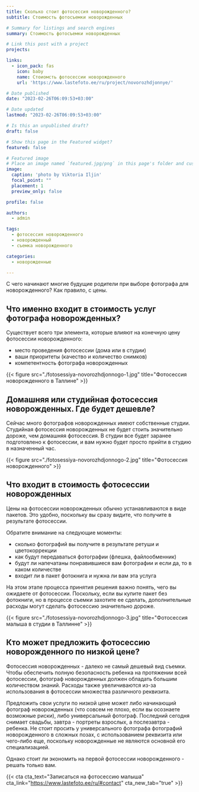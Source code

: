 ```yaml
---
title: Сколько стоит фотосессия новорожденного?
subtitle: Стоимость фотосъемки новорожденных

# Summary for listings and search engines
summary: Стоимость фотосъемки новорожденных

# Link this post with a project
projects: 

links:
  - icon_pack: fas
    icon: baby
    name: Стоиомсть фотосессии новорожденного
    url: 'https://www.lastefoto.ee/ru/project/novorozhdjonnye/'

# Date published
date: "2023-02-26T06:09:53+03:00"

# Date updated
lastmod: "2023-02-26T06:09:53+03:00"

# Is this an unpublished draft?
draft: false

# Show this page in the Featured widget?
featured: false

# Featured image
# Place an image named `featured.jpg/png` in this page's folder and customize its options here.
image:
  caption: 'photo by Viktoria Iljin'
  focal_point: ""
  placement: 1
  preview_only: false

profile: false

authors:
  - admin

tags:
  - фотосессия новорожденного
  - новорожденный
  - съемка новорожденного

categories:
  - новорожденные

---
```

С чего начинают многие будущие родители при выборе фотографа для новорожденного? Как правило, с цены.

## Что именно входит в стоимость услуг фотографа новорожденных?

Существует всего три элемента, которые влияют на конечную цену фотосессии новорожденного: 
- место проведения фотосессии (дома или в студии)
- ваши приоритеты (качество и количество снимков)
- компетентность фотографа новорожденных

{{< figure src="./fotosessiya-novorozhdjonnogo-1.jpg" title="Фотосессия новорожденного в Таллине" >}}

## Домашняя или студийная фотосессия новорожденных. Где будет дешевле?
Сейчас много фотографов новорожденных имеют собственные студии. Студийная фотосессия новорожденных не будет стоить значительно дороже, чем домашняя фотосессия. В студии все будет заранее подготовлено к фотосессии, и вам нужно будет просто прийти в студию в назначенный час.

{{< figure src="./fotosessiya-novorozhdjonnogo-2.jpg" title="Фотосессия новорожденного" >}}

## Что входит в стоимость фотосессии новорожденных
Цены на фотосессии новорожденных обычно устанавливаются в виде пакетов. Это удобно, поскольку вы сразу видите, что получите в результате фотосессии.

Обратите внимание на следующие моменты: 
- сколько фотографий вы получите в результате ретуши и цветокоррекции
- как будут передаваться фотографии (флешка, файлообменник)
- будут ли напечатаны понравившиеся вам фотографии и если да, то в каком количестве
- входит ли в пакет фотокнига и нужна ли вам эта услуга

На этом этапе процесса принятия решения важно понять, чего вы ожидаете от фотосессии. Поскольку, если вы купите пакет без фотокниги, но в процессе съемки захотите ее сделать, дополнительные расходы могут сделать фотосессию значительно дороже.

{{< figure src="./fotosessiya-novorozhdjonnogo-3.jpg" title="Фотосессия малыша в студии в Таллинне" >}}

## Кто может предложить фотосессию новорожденного по низкой цене? 

Фотосессия новорожденных - далеко не самый дешевый вид съемки. Чтобы обеспечить полную безопасность ребенка на протяжении всей фотосессии, фотограф новорожденных должен обладать большим количеством знаний. Расходы также увеличиваются из-за использования в фотосессии множества различного реквизита. 

Предложить свои услуги по низкой цене может либо начинающий фотограф новорожденных (что совсем не плохо, если вы осознаете возможные риски), либо универсальный фотограф. Последний сегодня снимает свадьбы, завтра - портреты взрослых, а послезавтра - ребенка. Не стоит просить у универсального фотографа фотографий новорожденного в сложных позах, с использованием реквизита или чего-либо еще, поскольку новорожденные не являются основной его специализацией. 

Однако стоит ли экономить на первой фотосессии новорожденного - решать только вам.

{{< cta cta_text="Записаться на фотосессию малыша" cta_link="https://www.lastefoto.ee/ru/#contact" cta_new_tab="true" >}}